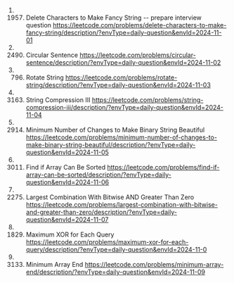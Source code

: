 1. 1957. Delete Characters to Make Fancy String -- prepare interview question
https://leetcode.com/problems/delete-characters-to-make-fancy-string/description/?envType=daily-question&envId=2024-11-01
2. 2490. Circular Sentence
https://leetcode.com/problems/circular-sentence/description/?envType=daily-question&envId=2024-11-02
3. 796. Rotate String
https://leetcode.com/problems/rotate-string/description/?envType=daily-question&envId=2024-11-03
4. 3163. String Compression III
https://leetcode.com/problems/string-compression-iii/description/?envType=daily-question&envId=2024-11-04
5. 2914. Minimum Number of Changes to Make Binary String Beautiful
https://leetcode.com/problems/minimum-number-of-changes-to-make-binary-string-beautiful/description/?envType=daily-question&envId=2024-11-05
6. 3011. Find if Array Can Be Sorted
https://leetcode.com/problems/find-if-array-can-be-sorted/description/?envType=daily-question&envId=2024-11-06
7. 2275. Largest Combination With Bitwise AND Greater Than Zero
https://leetcode.com/problems/largest-combination-with-bitwise-and-greater-than-zero/description/?envType=daily-question&envId=2024-11-07
8. 1829. Maximum XOR for Each Query
https://leetcode.com/problems/maximum-xor-for-each-query/description/?envType=daily-question&envId=2024-11-0
9. 3133. Minimum Array End
https://leetcode.com/problems/minimum-array-end/description/?envType=daily-question&envId=2024-11-09